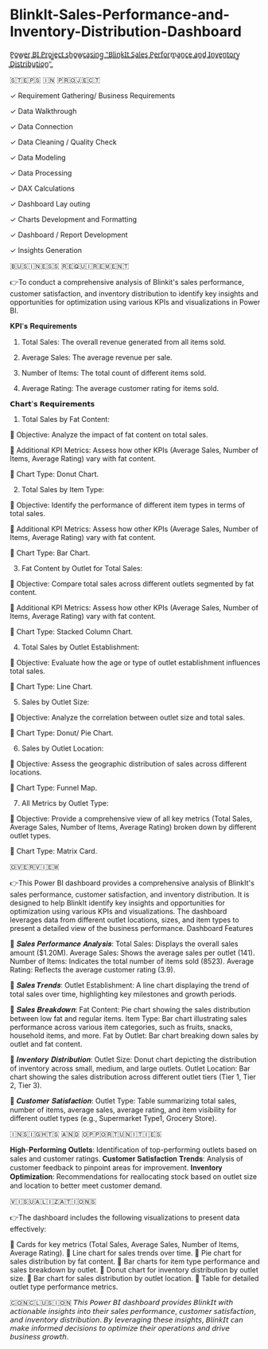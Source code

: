 # BlinkIt-Sales-Performance-and-Inventory-Distribution-Dashboard
P̳o̳w̳e̳r̳ ̳B̳I̳ ̳P̳r̳o̳j̳e̳c̳t̳ ̳s̳h̳o̳w̳c̳a̳s̳i̳n̳g̳ ̳"̳B̳l̳i̳n̳k̳I̳t̳ ̳S̳a̳l̳e̳s̳ ̳P̳e̳r̳f̳o̳r̳m̳a̳n̳c̳e̳ ̳a̳n̳d̳ ̳I̳n̳v̳e̳n̳t̳o̳r̳y̳ ̳D̳i̳s̳t̳r̳i̳b̳u̳t̳i̳o̳n̳"̳

​🇸​​🇹​​🇪​​🇵​​🇸​ ​🇮​​🇳​ ​🇵​​🇷​​🇴​​🇯​​🇪​​🇨​​🇹​

✓ Requirement Gathering/ Business Requirements

✓ Data Walkthrough

✓ Data Connection

✓ Data Cleaning / Quality Check

✓ Data Modeling

✓ Data Processing

✓ DAX Calculations

✓ Dashboard Lay outing

✓ Charts Development and Formatting

✓ Dashboard / Report Development

✓ Insights Generation

​🇧​​🇺​​🇸​​🇮​​🇳​​🇪​​🇸​​🇸​ ​🇷​​🇪​​🇶​​🇺​​🇮​​🇷​​🇪​​🇲​​🇪​​🇳​​🇹​

👉To conduct a comprehensive analysis of Blinkit's sales performance, customer satisfaction, and inventory distribution to identify key insights and opportunities for optimization using various KPIs and visualizations in Power BI.

𝐊𝐏𝐈'𝐬 𝐑𝐞𝐪𝐮𝐢𝐫𝐞𝐦𝐞𝐧𝐭𝐬

1. Total Sales: The overall revenue generated from all items sold.

2. Average Sales: The average revenue per sale.

3. Number of Items: The total count of different items sold.

4. Average Rating: The average customer rating for items sold.


𝗖𝗵𝗮𝗿𝘁'𝘀 𝗥𝗲𝗾𝘂𝗶𝗿𝗲𝗺𝗲𝗻𝘁𝘀

1. Total Sales by Fat Content:

🔷 Objective: Analyze the impact of fat content on total sales.

🔷 Additional KPI Metrics: Assess how other KPIs (Average Sales, Number of Items, Average Rating) vary with fat content.

🔷 Chart Type: Donut Chart.

2. Total Sales by Item Type:

🔷 Objective: Identify the performance of different item types in terms of total sales.

🔷 Additional KPI Metrics: Assess how other KPIs (Average Sales, Number of Items, Average Rating) vary with fat content.

🔷 Chart Type: Bar Chart.

3. Fat Content by Outlet for Total Sales:

🔷 Objective: Compare total sales across different outlets segmented by fat content.

🔷 Additional KPI Metrics: Assess how other KPIs (Average Sales, Number of Items, Average Rating) vary with fat content.

🔷 Chart Type: Stacked Column Chart.

4. Total Sales by Outlet Establishment:

🔷 Objective: Evaluate how the age or type of outlet establishment influences total sales.

🔷 Chart Type: Line Chart.

5. Sales by Outlet Size:

🔷 Objective: Analyze the correlation between outlet size and total sales.

🔷 Chart Type: Donut/ Pie Chart.

6. Sales by Outlet Location:

🔷 Objective: Assess the geographic distribution of sales across different locations.

🔷 Chart Type: Funnel Map.

7. All Metrics by Outlet Type:

🔷 Objective: Provide a comprehensive view of all key metrics (Total Sales, Average Sales, Number of Items, Average Rating) broken down by different outlet types.

🔷 Chart Type: Matrix Card.

​🇴​​🇻​​🇪​​🇷​​🇻​​🇮​​🇪​​🇼​

👉This Power BI dashboard provides a comprehensive analysis of BlinkIt's sales performance, customer satisfaction, and inventory distribution. It is designed to help BlinkIt identify key insights and opportunities for optimization using various KPIs and visualizations. The dashboard leverages data from different outlet locations, sizes, and item types to present a detailed view of the business performance.
Dashboard Features

 🔷   𝑺𝒂𝒍𝒆𝒔 𝑷𝒆𝒓𝒇𝒐𝒓𝒎𝒂𝒏𝒄𝒆 𝑨𝒏𝒂𝒍𝒚𝒔𝒊𝒔:
        Total Sales: Displays the overall sales amount ($1.20M).
        Average Sales: Shows the average sales per outlet (141).
        Number of Items: Indicates the total number of items sold (8523).
        Average Rating: Reflects the average customer rating (3.9).

 🔷    𝑺𝒂𝒍𝒆𝒔 𝑻𝒓𝒆𝒏𝒅𝒔:
        Outlet Establishment: A line chart displaying the trend of total sales over time, highlighting key milestones and growth periods.

 🔷    𝑺𝒂𝒍𝒆𝒔 𝑩𝒓𝒆𝒂𝒌𝒅𝒐𝒘𝒏:
        Fat Content: Pie chart showing the sales distribution between low fat and regular items.
        Item Type: Bar chart illustrating sales performance across various item categories, such as fruits, snacks, household items, and more.
        Fat by Outlet: Bar chart breaking down sales by outlet and fat content.

 🔷    𝑰𝒏𝒗𝒆𝒏𝒕𝒐𝒓𝒚 𝑫𝒊𝒔𝒕𝒓𝒊𝒃𝒖𝒕𝒊𝒐𝒏:
        Outlet Size: Donut chart depicting the distribution of inventory across small, medium, and large outlets.
        Outlet Location: Bar chart showing the sales distribution across different outlet tiers (Tier 1, Tier 2, Tier 3).

 🔷    𝑪𝒖𝒔𝒕𝒐𝒎𝒆𝒓 𝑺𝒂𝒕𝒊𝒔𝒇𝒂𝒄𝒕𝒊𝒐𝒏:
        Outlet Type: Table summarizing total sales, number of items, average sales, average rating, and item visibility for different outlet types (e.g., Supermarket Type1, Grocery Store).

​🇮​​🇳​​🇸​​🇮​​🇬​​🇭​​🇹​​🇸​ ​🇦​​🇳​​🇩​ ​🇴​​🇵​​🇵​​🇴​​🇷​​🇹​​🇺​​🇳​​🇮​​🇹​​🇮​​🇪​​🇸​

   𝐇𝐢𝐠𝐡-𝐏𝐞𝐫𝐟𝐨𝐫𝐦𝐢𝐧𝐠 𝐎𝐮𝐭𝐥𝐞𝐭𝐬: Identification of top-performing outlets based on sales and customer ratings.
   𝐂𝐮𝐬𝐭𝐨𝐦𝐞𝐫 𝐒𝐚𝐭𝐢𝐬𝐟𝐚𝐜𝐭𝐢𝐨𝐧 𝐓𝐫𝐞𝐧𝐝𝐬: Analysis of customer feedback to pinpoint areas for improvement.
   𝐈𝐧𝐯𝐞𝐧𝐭𝐨𝐫𝐲 𝐎𝐩𝐭𝐢𝐦𝐢𝐳𝐚𝐭𝐢𝐨𝐧: Recommendations for reallocating stock based on outlet size and location to better meet customer demand.
    
​🇻​​🇮​​🇸​​🇺​​🇦​​🇱​​🇮​​🇿​​🇦​​🇹​​🇮​​🇴​​🇳​​🇸​

👉The dashboard includes the following visualizations to present data effectively:

  🔷   Cards for key metrics (Total Sales, Average Sales, Number of Items, Average Rating).
  🔷   Line chart for sales trends over time.
  🔷   Pie chart for sales distribution by fat content.
  🔷   Bar charts for item type performance and sales breakdown by outlet.
  🔷   Donut chart for inventory distribution by outlet size.
  🔷   Bar chart for sales distribution by outlet location.
  🔷   Table for detailed outlet type performance metrics.
    
​🇨​​🇴​​🇳​​🇨​​🇱​​🇺​​🇸​​🇮​​🇴​​🇳​
𝘛𝘩𝘪𝘴 𝘗𝘰𝘸𝘦𝘳 𝘉𝘐 𝘥𝘢𝘴𝘩𝘣𝘰𝘢𝘳𝘥 𝘱𝘳𝘰𝘷𝘪𝘥𝘦𝘴 𝘉𝘭𝘪𝘯𝘬𝘐𝘵 𝘸𝘪𝘵𝘩 𝘢𝘤𝘵𝘪𝘰𝘯𝘢𝘣𝘭𝘦 𝘪𝘯𝘴𝘪𝘨𝘩𝘵𝘴 𝘪𝘯𝘵𝘰 𝘵𝘩𝘦𝘪𝘳 𝘴𝘢𝘭𝘦𝘴 𝘱𝘦𝘳𝘧𝘰𝘳𝘮𝘢𝘯𝘤𝘦, 𝘤𝘶𝘴𝘵𝘰𝘮𝘦𝘳 𝘴𝘢𝘵𝘪𝘴𝘧𝘢𝘤𝘵𝘪𝘰𝘯, 𝘢𝘯𝘥 𝘪𝘯𝘷𝘦𝘯𝘵𝘰𝘳𝘺 𝘥𝘪𝘴𝘵𝘳𝘪𝘣𝘶𝘵𝘪𝘰𝘯. 𝘉𝘺 𝘭𝘦𝘷𝘦𝘳𝘢𝘨𝘪𝘯𝘨 𝘵𝘩𝘦𝘴𝘦 𝘪𝘯𝘴𝘪𝘨𝘩𝘵𝘴, 𝘉𝘭𝘪𝘯𝘬𝘐𝘵 𝘤𝘢𝘯 𝘮𝘢𝘬𝘦 𝘪𝘯𝘧𝘰𝘳𝘮𝘦𝘥 𝘥𝘦𝘤𝘪𝘴𝘪𝘰𝘯𝘴 𝘵𝘰 𝘰𝘱𝘵𝘪𝘮𝘪𝘻𝘦 𝘵𝘩𝘦𝘪𝘳 𝘰𝘱𝘦𝘳𝘢𝘵𝘪𝘰𝘯𝘴 𝘢𝘯𝘥 𝘥𝘳𝘪𝘷𝘦 𝘣𝘶𝘴𝘪𝘯𝘦𝘴𝘴 𝘨𝘳𝘰𝘸𝘵𝘩.
